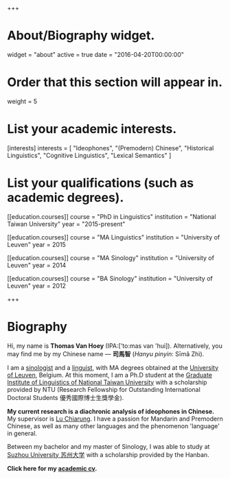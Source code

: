 +++
# About/Biography widget.
widget = "about"
active = true
date = "2016-04-20T00:00:00"

# Order that this section will appear in.
weight = 5

# List your academic interests.
[interests]
  interests = [
    "Ideophones",
    "(Premodern) Chinese",
    "Historical Linguistics",
    "Cognitive Linguistics",
    "Lexical Semantics"
  ]

# List your qualifications (such as academic degrees).
[[education.courses]]
  course = "PhD in Linguistics"
  institution = "National Taiwan University"
  year = "2015-present"

[[education.courses]]
  course = "MA Linguistics"
  institution = "University of Leuven"
  year = 2015

[[education.courses]]
  course = "MA Sinology"
  institution = "University of Leuven"
  year = 2014

[[education.courses]]
  course = "BA Sinology"
  institution = "University of Leuven"
  year = 2012
 
+++

# Biography

Hi, my name is **Thomas Van Hoey** (IPA:['to:mas van 'hui]). Alternatively, you may find me by my Chinese name — **司馬智** (*Hanyu pinyin*: Sīmǎ Zhì).

I am a <a href="https://en.wikipedia.org/wiki/Sinology" target="_blank">sinologist</a> and a <a href="https://en.wikipedia.org/wiki/Linguistics" target="_blank">linguist</a>, with MA degrees obtained at the <a href="http://www.kuleuven.be/english" target="_blank">University of Leuven</a>, Belgium. At this moment, I am a Ph.D student at the <a href="http://homepage.ntu.edu.tw/~gilntu/People_Ph.D.Students.html" target="_blank">Graduate Institute of Linguistics of National Taiwan University</a> with a scholarship provided by NTU (Research Fellowship for Outstanding International Doctoral Students 優秀國際博士生獎學金).

**My current research is a diachronic analysis of ideophones in Chinese.** My supervisor is <a href="http://chiarung.blog.ntu.edu.tw/" target="_blank">Lu Chiarung</a>. I have a passion for Mandarin and Premodern Chinese, as well as many other languages and the phenomenon 'language' in general.

Between my bachelor and my master of Sinology, I was able to study at <a href="http://eng.suda.edu.cn/" target="_blank">Suzhou University 苏州大学</a> with a scholarship provided by the Hanban. 

**Click here for my [academic cv](https://www.dropbox.com/s/j60mfsbpkujasxq/CV_Thomas_EN.pdf?dl=0).**